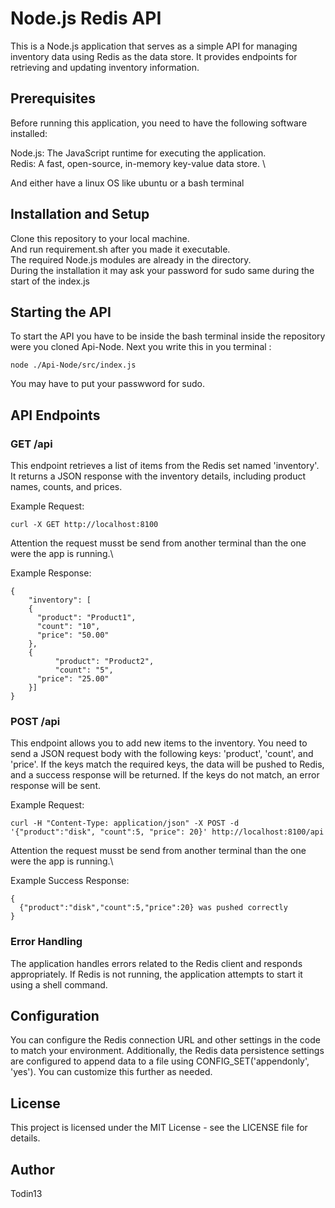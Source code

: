 # Node.js Redis API
This is a Node.js application that serves as a simple API for managing inventory data using Redis as the data store. It provides endpoints for retrieving and updating inventory information.

## Prerequisites
Before running this application, you need to have the following software installed:

Node.js: The JavaScript runtime for executing the application. \
Redis: A fast, open-source, in-memory key-value data store. \

And either have a linux OS like ubuntu or a bash terminal

## Installation and Setup
Clone this repository to your local machine.\
And run requirement.sh after you made it executable.\
The required Node.js modules are already in the directory.\
During the installation it may ask your password for sudo same during the start of the index.js

## Starting the API
To start the API you have to be inside the bash terminal inside the repository were you cloned Api-Node. Next you write this in you terminal :

	node ./Api-Node/src/index.js

 You may have to put your passwword for sudo.

## API Endpoints
### GET /api
This endpoint retrieves a list of items from the Redis set named 'inventory'. It returns a JSON response with the inventory details, including product names, counts, and prices.

Example Request:

	curl -X GET http://localhost:8100

Attention the request musst be send from another terminal than the one were the app is running.\

Example Response:

	{
  		"inventory": [
  		{
		  "product": "Product1",
		  "count": "10",
		  "price": "50.00"
		},
		{
      		  "product": "Product2",
      		  "count": "5",
  		  "price": "25.00"
		}]
	}
	
	
### POST /api
This endpoint allows you to add new items to the inventory. You need to send a JSON request body with the following keys: 'product', 'count', and 'price'. If the keys match the required keys, the data will be pushed to Redis, and a success response will be returned. If the keys do not match, an error response will be sent.

Example Request:

	curl -H "Content-Type: application/json" -X POST -d '{"product":"disk", "count":5, "price": 20}' http://localhost:8100/api

Attention the request musst be send from another terminal than the one were the app is running.\
 
Example Success Response:

	{
	  {"product":"disk","count":5,"price":20} was pushed correctly 
	}
	

### Error Handling
The application handles errors related to the Redis client and responds appropriately. If Redis is not running, the application attempts to start it using a shell command.

## Configuration
You can configure the Redis connection URL and other settings in the code to match your environment. Additionally, the Redis data persistence settings are configured to append data to a file using CONFIG_SET('appendonly', 'yes'). You can customize this further as needed.

## License
This project is licensed under the MIT License - see the LICENSE file for details.

## Author
Todin13
